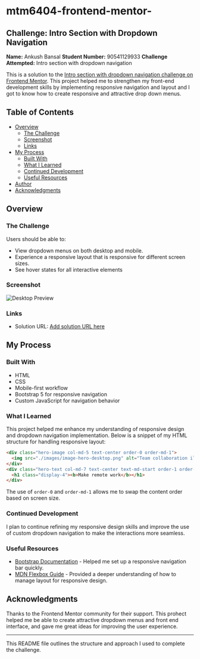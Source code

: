 # mtm6404-frontend-mentor-
## Challenge: Intro Section with Dropdown Navigation

**Name:** Ankush Bansal
**Student Number:** 90541129933
**Challenge Attempted:** Intro section with dropdown navigation

This is a solution to the [Intro section with dropdown navigation challenge on Frontend Mentor](https://www.frontendmentor.io/challenges/intro-section-with-dropdown-navigation-ryaPetHE5). This project helped me to strengthen my front-end development skills by implementing responsive navigation and layout and I got to know how to create responsive and attractive drop down menus.

## Table of Contents
- [Overview](#overview)
  - [The Challenge](#the-challenge)
  - [Screenshot](#screenshot)
  - [Links](#links)
- [My Process](#my-process)
  - [Built With](#built-with)
  - [What I Learned](#what-i-learned)
  - [Continued Development](#continued-development)
  - [Useful Resources](#useful-resources)
- [Author](#author)
- [Acknowledgments](#acknowledgments)

## Overview

### The Challenge

Users should be able to:

- View dropdown menus on both desktop and mobile.
- Experience a responsive layout that is responsive for different screen sizes.
- See hover states for all interactive elements

### Screenshot

![Desktop Preview](./design/desktop-preview.png)

### Links
- Solution URL: [Add solution URL here](https://github.com/6476173854/Frontend-Mentor-Challenge-Ankush.git)

## My Process

### Built With

- HTML
- CSS
- Mobile-first workflow
- Bootstrap 5 for responsive navigation
- Custom JavaScript for navigation behavior

### What I Learned

This project helped me enhance my understanding of responsive design and dropdown navigation implementation. Below is a snippet of my HTML structure for handling responsive layout:

```html
<div class="hero-image col-md-5 text-center order-0 order-md-1">
  <img src="./images/image-hero-desktop.png" alt="Team collaboration illustration" class="img-fluid hero-image-size">
</div>
<div class="hero-text col-md-7 text-center text-md-start order-1 order-md-0">
  <h1 class="display-4"><b>Make remote work</b></h1>
</div>
```

The use of `order-0` and `order-md-1` allows me to swap the content order based on screen size.

### Continued Development

I plan to continue refining my responsive design skills and improve the use of custom dropdown navigation to make the interactions more seamless.

### Useful Resources

- [Bootstrap Documentation](https://getbootstrap.com/docs/5.3/) - Helped me set up a responsive navigation bar quickly.
- [MDN Flexbox Guide](https://developer.mozilla.org/en-US/docs/Web/CSS/CSS_Flexible_Box_Layout/Basic_Concepts_of_Flexbox) - Provided a deeper understanding of how to manage layout for responsive design.


## Acknowledgments

Thanks to the Frontend Mentor community for their support. This prohect helped me be able to create attractive dropdown menus and front end interface, and gave me great ideas for improving the user experience.

---

This README file outlines the structure and approach I used to complete the challenge.
